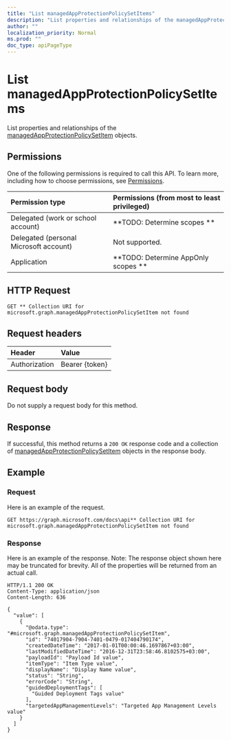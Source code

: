 ```yaml
---
title: "List managedAppProtectionPolicySetItems"
description: "List properties and relationships of the managedAppProtectionPolicySetItem objects."
author: ""
localization_priority: Normal
ms.prod: ""
doc_type: apiPageType
---
```


# List managedAppProtectionPolicySetItems

List properties and relationships of the [managedAppProtectionPolicySetItem](../resources/managedappprotectionpolicysetitem.md) objects.

## Permissions
One of the following permissions is required to call this API. To learn more, including how to choose permissions, see [Permissions](/concepts/permissions-reference.md).

|Permission type|Permissions (from most to least privileged)|
|:---|:---|
|Delegated (work or school account)|**TODO: Determine scopes **|
|Delegated (personal Microsoft account)|Not supported.|
|Application|**TODO: Determine AppOnly scopes **|

## HTTP Request
<!-- {
  "blockType": "ignored"
}
-->
``` http
GET ** Collection URI for microsoft.graph.managedAppProtectionPolicySetItem not found
```

## Request headers
|Header|Value|
|:---|:---|
|Authorization|Bearer {token}|

## Request body
Do not supply a request body for this method.

## Response
If successful, this method returns a `200 OK` response code and a collection of [managedAppProtectionPolicySetItem](../resources/managedappprotectionpolicysetitem.md) objects in the response body.

## Example

### Request
Here is an example of the request.
<!-- {
  "blockType": "request",
  "name": "get_managedappprotectionpolicysetitem"
}
-->
``` http
GET https://graph.microsoft.com/docs\api** Collection URI for microsoft.graph.managedAppProtectionPolicySetItem not found
```

### Response
Here is an example of the response. Note: The response object shown here may be truncated for brevity. All of the properties will be returned from an actual call.
<!-- {
  "blockType": "response",
  "truncated": true,
  "@odata.type": "collection(microsoft.graph.managedappprotectionpolicysetitem)"
}
-->
``` http
HTTP/1.1 200 OK
Content-Type: application/json
Content-Length: 636

{
  "value": [
    {
      "@odata.type": "#microsoft.graph.managedAppProtectionPolicySetItem",
      "id": "74017904-7904-7401-0479-017404790174",
      "createdDateTime": "2017-01-01T00:00:46.1697867+03:00",
      "lastModifiedDateTime": "2016-12-31T23:58:46.8102575+03:00",
      "payloadId": "Payload Id value",
      "itemType": "Item Type value",
      "displayName": "Display Name value",
      "status": "String",
      "errorCode": "String",
      "guidedDeploymentTags": [
        "Guided Deployment Tags value"
      ],
      "targetedAppManagementLevels": "Targeted App Management Levels value"
    }
  ]
}
```

